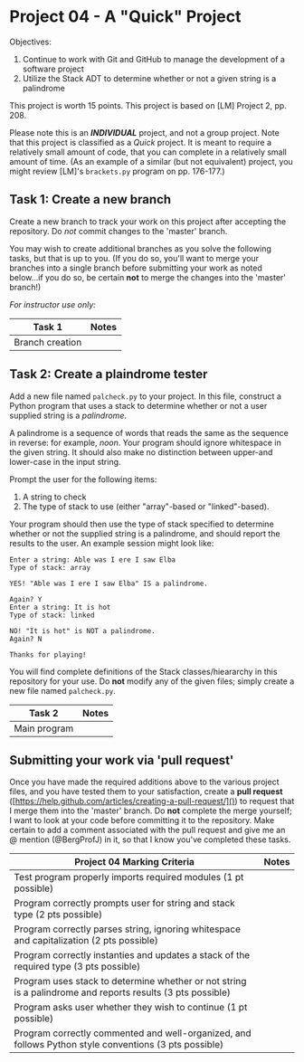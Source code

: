 # Project 04 - A "Quick" Project

Objectives:  

1. Continue to work with Git and GitHub to manage the development of a software project
2. Utilize the Stack ADT to determine whether or not a given string is a palindrome
  
This project is worth 15 points.  This project is based on [LM] Project 2, pp. 208.

Please note this is an **_INDIVIDUAL_** project, and not a group project. Note that this project is classified as a *Quick* project. It is meant to require a relatively small amount of code, that you can complete in a relatively small amount of time.  (As an example of a similar (but not equivalent) project, you might review [LM]'s `brackets.py` program on pp. 176-177.)

## Task 1: Create a new branch
Create a new branch to track your work on this project after accepting the repository. Do *not* commit changes to the 'master' branch.  

You may wish to create additional branches as you solve the following tasks, but that is up to you. (If you do so, you'll want to merge your branches into a single branch before submitting your work as noted below...if you do so, be certain **not** to merge the changes into the 'master' branch!)

*For instructor use only:*

Task 1          |  Notes
------          |  --------------------------
Branch creation | 

## Task 2: Create a plaindrome tester
Add a new file named `palcheck.py` to your project. In this file, construct a Python program that uses a stack to determine whether or not a user supplied string is a *palindrome*.

A palindrome is a sequence of words that reads the same as the sequence in reverse: for example, *noon*. Your program should ignore whitespace in the given string. It should also make no distinction between upper-and lower-case in the input string.

Prompt the user for the following items:

1. A string to check
2. The type of stack to use (either "array"-based or "linked"-based).

Your program should then use the type of stack specified to determine whether or not the supplied string is a palindrome, and should report the results to the user.  An example session might look like:

```
Enter a string: Able was I ere I saw Elba
Type of stack: array

YES! "Able was I ere I saw Elba" IS a palindrome.

Again? Y
Enter a string: It is hot
Type of stack: linked

NO! "It is hot" is NOT a palindrome.
Again? N

Thanks for playing!
```

You will find complete definitions of the Stack classes/hieararchy in this repository for your use.  Do **not** modify any of the given files; simply create a new file named `palcheck.py`.

Task 2          |  Notes
------          |  --------------------------
Main program | 


## Submitting your work via 'pull request'
Once you have made the required additions above to the various project files, and you have tested them to your satisfaction, create a **pull request** ([https://help.github.com/articles/creating-a-pull-request/]()) to request that I merge them into the 'master' branch. Do **not** complete the merge yourself; I want to look at your code before committing it to the repository. Make certain to add a comment associated with the pull request and give me an @ mention (@BergProfJ) in it, so that I know you've completed these tasks.

Project 04 Marking Criteria | Notes
------ | -----
Test program properly imports required modules (1 pt possible) | 
Program correctly prompts user for string and stack type (2 pts possible) |
Program correctly parses string, ignoring whitespace and capitalization (2 pts possible) |
Program correctly instanties and updates a stack of the required type (3 pts possible) |
Program uses stack to determine whether or not string is a palindrome and reports results (3 pts possible) |
Program asks user whether they wish to continue (1 pt possible) |
Program correctly commented and well-organized, and follows Python style conventions (3 pts possible) |
